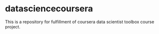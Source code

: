 # datasciencecoursera
This is a repository for fulfillment of coursera data scientist toolbox course project. 
